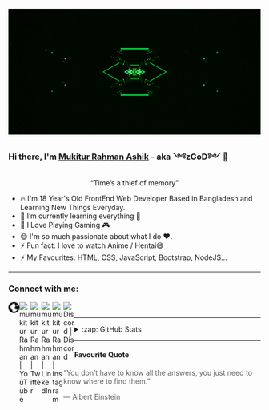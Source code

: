 <p align="center">
<img src="/resources/giphy (1).gif">
</p>

### Hi there, I'm [Mukitur Rahman Ashik](https://github.com/mukiturrahman) - aka ༺zGoD༻ 👋

<p align="center">
<bold>“Time’s a thief of memory”</bold>

- 🔥 I'm 18 Year's Old FrontEnd Web Developer Based in Bangladesh and Learning New Things Everyday. <br>
- 🌱 I’m currently learning everything 🤣 <br>
- 👾 I Love Playing Gaming 🎮 <br>
- 😄 I'm so much passionate about what I do ♥. <br>
- ⚡ Fun fact: I love to watch Anime / Hentai😄 <br>
- ⚡ My Favourites: HTML, CSS, JavaScript, Bootstrap, NodeJS... <br>

</p>

<p align="center">

---

### Connect with me:

[<img align="left" alt="gamingSpice.com" width="22px" src="https://raw.githubusercontent.com/iconic/open-iconic/master/svg/globe.svg" />](https://www.gamingspice.com/)
[<img align="left" alt="mukiturRahman | YouTube" width="22px" src="https://cdn.jsdelivr.net/npm/simple-icons@v3/icons/youtube.svg" />](https://www.youtube.com/channel/UCS5bn6jWu7LHGi7fcVFbl4A?view_as=subscriber)
[<img align="left" alt="mukiturRahman | Twitter" width="22px" src="https://cdn.jsdelivr.net/npm/simple-icons@v3/icons/twitter.svg" />](https://twitter.com/Dead__Haxor)
[<img align="left" alt="mukiturRahman | LinkedIn" width="22px" src="https://cdn.jsdelivr.net/npm/simple-icons@v3/icons/linkedin.svg" />](https://www.linkedin.com/in/mukitur-rahman-ashik-271828144/)
[<img align="left" alt="mukiturRahman | Instagram" width="22px" src="https://cdn.jsdelivr.net/npm/simple-icons@v3/icons/instagram.svg" />](https://www.instagram.com/dead_haxor/)
[<img align="left" alt="Discord | Discord" width="22px" src="https://cdn.jsdelivr.net/npm/simple-icons@v3/icons/discord.svg" />](https://discord.gg/47zG5R7)

</p>
<br>

---

<details>
  <summary>:zap: GitHub Stats</summary>

  <img align="center" alt="MukiturRahman's GitHub Stats" src="https://github-readme-stats.vercel.app/api?username=mukiturrahman&show_icons=true&theme=blue-green" />

</details>

---

#### Favourite Quote

> “You don’t have to know all the answers, you just need to
> know where to find them.”
>
> — Albert Einstein
